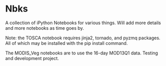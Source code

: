 Nbks
====

A collection of iPython Notebooks for various things. Will add more details and more notebooks as time goes by.

Note: the TOSCA notebook requires jinja2, tornado, and pyzmq packages. 
All of which may be installed with the
 	pip install <package> command.

The MODIS_Veg notebooks are to use the 16-day MOD13Q1 data. Testing and development project.